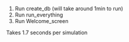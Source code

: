 1. Run create_db (will take around 1min to run)
2. Run run_everything
3. Run Welcome_screen

Takes 1.7 seconds per simulation
